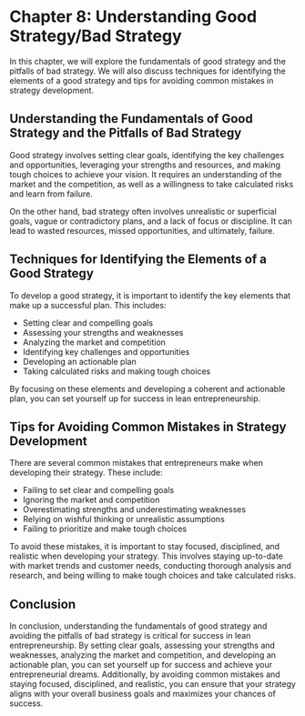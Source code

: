 Chapter 8: Understanding Good Strategy/Bad Strategy
===================================================

In this chapter, we will explore the fundamentals of good strategy and the pitfalls of bad strategy. We will also discuss techniques for identifying the elements of a good strategy and tips for avoiding common mistakes in strategy development.

Understanding the Fundamentals of Good Strategy and the Pitfalls of Bad Strategy
--------------------------------------------------------------------------------

Good strategy involves setting clear goals, identifying the key challenges and opportunities, leveraging your strengths and resources, and making tough choices to achieve your vision. It requires an understanding of the market and the competition, as well as a willingness to take calculated risks and learn from failure.

On the other hand, bad strategy often involves unrealistic or superficial goals, vague or contradictory plans, and a lack of focus or discipline. It can lead to wasted resources, missed opportunities, and ultimately, failure.

Techniques for Identifying the Elements of a Good Strategy
----------------------------------------------------------

To develop a good strategy, it is important to identify the key elements that make up a successful plan. This includes:

* Setting clear and compelling goals
* Assessing your strengths and weaknesses
* Analyzing the market and competition
* Identifying key challenges and opportunities
* Developing an actionable plan
* Taking calculated risks and making tough choices

By focusing on these elements and developing a coherent and actionable plan, you can set yourself up for success in lean entrepreneurship.

Tips for Avoiding Common Mistakes in Strategy Development
---------------------------------------------------------

There are several common mistakes that entrepreneurs make when developing their strategy. These include:

* Failing to set clear and compelling goals
* Ignoring the market and competition
* Overestimating strengths and underestimating weaknesses
* Relying on wishful thinking or unrealistic assumptions
* Failing to prioritize and make tough choices

To avoid these mistakes, it is important to stay focused, disciplined, and realistic when developing your strategy. This involves staying up-to-date with market trends and customer needs, conducting thorough analysis and research, and being willing to make tough choices and take calculated risks.

Conclusion
----------

In conclusion, understanding the fundamentals of good strategy and avoiding the pitfalls of bad strategy is critical for success in lean entrepreneurship. By setting clear goals, assessing your strengths and weaknesses, analyzing the market and competition, and developing an actionable plan, you can set yourself up for success and achieve your entrepreneurial dreams. Additionally, by avoiding common mistakes and staying focused, disciplined, and realistic, you can ensure that your strategy aligns with your overall business goals and maximizes your chances of success.
